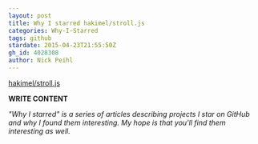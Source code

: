 ```yaml
---
layout: post
title: Why I starred hakimel/stroll.js
categories: Why-I-Starred
tags: github
stardate: 2015-04-23T21:55:50Z
gh_id: 4028308
author: Nick Peihl
---
```


[hakimel/stroll.js](https://github.com/hakimel/stroll.js)

**WRITE CONTENT**

*"Why I starred" is a series of articles describing projects I star on GitHub and why I found them interesting. My hope is that you'll find them interesting as well.*


